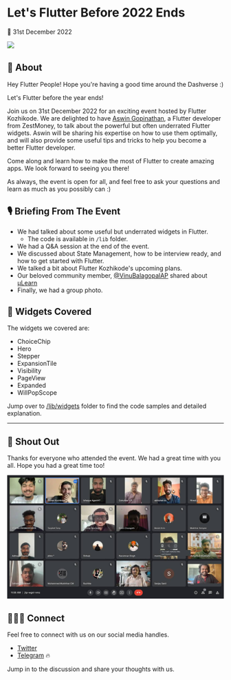 # Let's Flutter Before 2022 Ends
📅 31st December 2022

![](assets/Let’s%20Flutter%20Before%20The%20Year%20Ends!%20-%20Meetup.jpg)

## 📝 About 

Hey Flutter People!
Hope you're having a good time around the Dashverse :)

Let's Flutter before the year ends!

Join us on 31st December 2022 for an exciting event hosted by Flutter Kozhikode. We are delighted to have [Aswin Gopinathan](https://twitter.com/GopinathanAswin), a Flutter developer from ZestMoney, to talk about the powerful but often underrated Flutter widgets. Aswin will be sharing his expertise on how to use them optimally, and will also provide some useful tips and tricks to help you become a better Flutter developer.

Come along and learn how to make the most of Flutter to create amazing apps. We look forward to seeing you there!

As always, the event is open for all, and feel free to ask your questions and learn as much as you possibly can :)

## 🎙️ Briefing From The Event

- We had talked about some useful but underrated widgets in Flutter.
  - The code is available in `/lib` folder.
- We had a Q&A session at the end of the event.
- We discussed about State Management, how to be interview ready, and how to get started with Flutter.
- We talked a bit about Flutter Kozhikode's upcoming plans.
- Our beloved community member, [@VinuBalagopalAP](https://github.com/VinuBalagopalAP) shared about [µLearn](https://mulearn.org/)
- Finally, we had a group photo.

## 👻 Widgets Covered

The widgets we covered are:
- ChoiceChip
- Hero
- Stepper
- ExpansionTile
- Visibility
- PageView
- Expanded
- WillPopScope

Jump over to [/lib/widgets](./lib/widgets/) folder to find the code samples and detailed explanation.

<hr>

## 🎉 Shout Out 
Thanks for everyone who attended the event. We had a great time with you all. Hope you had a great time too!

![](./assets/Group%20Photo.jpeg)

## 👨🏻‍💻 Connect

Feel free to connect with us on our social media handles.

- [Twitter](https://twitter.com/FlutterDevsKKD)
- [Telegram](https://t.me/FlutterKozhikode) 🔥

Jump in to the discussion and share your thoughts with us.